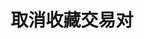 ---
title: 取消收藏交易对
position_number: 14
type: post
description: /future/user/v1/user/collection/cancel
remark: Content-Type = application/x-www-form-urlencoded && application/json
parameters:
    -
        name: symbol
        type: string
        mandatory: true
        default: N/A
        description: 交易对
        ranges:
left_code_blocks:
    -
        code_block: "public void getMarketConfig() {\r\n\tString text = HttpUtil.get(URL + \"/data/api/user/v1/getMarketConfig\");\r\n\tSystem.out.println(text);\r\n}"
        title: Java
        language: java
right_code_blocks:
    - code_block: |-
        {
          "error": {
            "code": "",
            "msg": ""
          },
          "msgInfo": "",
          "result": true,
          "returnCode": 0
        }
      title: Response
      language: json
---